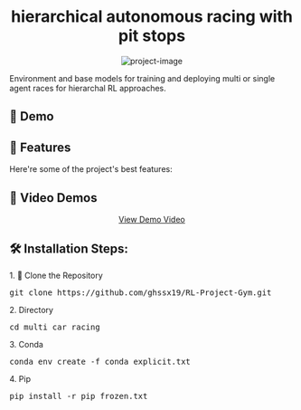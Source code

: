 <h1 align="center" id="title">hierarchical autonomous racing with pit stops</h1>

<p align="center"><img src="https://socialify.git.ci/ghssx19/RL-Project-Gym/image?font=Inter&language=1&name=1&stargazers=1&theme=Auto" alt="project-image"></p>

<p id="description">Environment and base models for training and deploying multi or single agent races for hierarchal RL approaches.</p>

<h2>🚀 Demo</h2>

<h2>🧐 Features</h2>

<p>Here're some of the project's best features:</p>

<h2>🎥 Video Demos</h2>

<!-- Add your video links or embeds below -->
<p align="center"><a href="YOUR_VIDEO_LINK">View Demo Video</a></p>
<!-- You can also embed videos directly using HTML iframe if your hosting platform supports it -->
<!--<p align="center"><iframe width="560" height="315" src="YOUR_VIDEO_EMBED_LINK" frameborder="0" allow="accelerometer; autoplay; encrypted-media; gyroscope; picture-in-picture" allowfullscreen></iframe></p>-->

<h2>🛠️ Installation Steps:</h2>

<p>1. 🔧 Clone the Repository</p>

<pre>
git clone https://github.com/ghssx19/RL-Project-Gym.git
</pre>

<p>2. Directory</p>

<pre>
cd multi_car_racing
</pre>

<p>3. Conda</p>

<pre>
conda env create -f conda_explicit.txt
</pre>

<p>4. Pip</p>

<pre>
pip install -r pip_frozen.txt
</pre>
